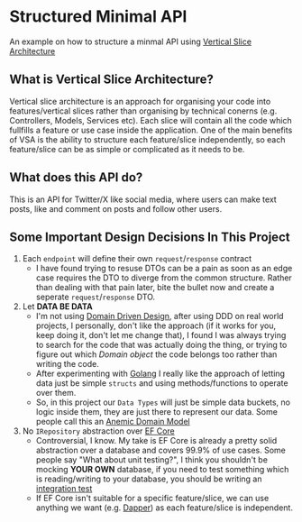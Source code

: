 # Structured Minimal API
An example on how to structure a minmal API using [Vertical Slice Architecture](https://www.jimmybogard.com/vertical-slice-architecture/)

## What is Vertical Slice Architecture?
Vertical slice architecture is an approach for organising your code into features/vertical slices rather than organising by technical conerns (e.g. Controllers, Models, Services etc).
Each slice will contain all the code which fullfills a feature or use case inside the application.
One of the main benefits of VSA is the ability to structure each feature/slice independently, so each feature/slice can be as simple or complicated as it needs to be.

## What does this API do?
This is an API for Twitter/X like social media, where users can make text posts, like and comment on posts and follow other users.

## Some Important Design Decisions In This Project
1. Each `endpoint` will define their own `request`/`response` contract
    - I have found trying to resuse DTOs can be a pain as soon as an edge case requires the DTO to diverge from the common structure. Rather than dealing with that pain later, bite the bullet now and create a seperate `request`/`response` DTO.
2. Let **DATA BE DATA**
    - I'm not using [Domain Driven Design](https://martinfowler.com/bliki/DomainDrivenDesign.html), after using DDD on real world projects, I personally, don't like the approach (if it works for you, keep doing it, don't let me change that), I found I was always trying to search for the code that was actually doing the thing, or trying to figure out which *Domain object* the code belongs too rather than writing the code.
    - After experimenting with [Golang](https://go.dev/) I really like the approach of letting data just be simple `structs` and using methods/functions to operate over them.
    - So, in this project our `Data Types` will just be simple data buckets, no logic inside them, they are just there to represent our data. Some people call this an [Anemic Domain Model](https://martinfowler.com/bliki/AnemicDomainModel.html)
3. No `IRepository` abstraction over [EF Core](https://learn.microsoft.com/en-us/ef/core/)
    - Controversial, I know. My take is EF Core is already a pretty solid abstraction over a database and covers 99.9% of use cases. Some people say "What about unit testing?", I think you shouldn't be mocking **YOUR OWN** database, if you need to test something which is reading/writing to your database, you should be writing an [integration test](https://en.wikipedia.org/wiki/Integration_testing)
    - If EF Core isn't suitable for a specific feature/slice, we can use anything we want (e.g. [Dapper](https://github.com/DapperLib/Dapper)) as each feature/slice is independent.
